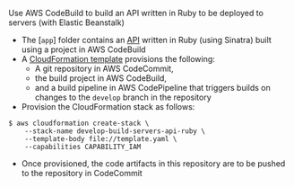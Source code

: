 Use AWS CodeBuild to build an API written in Ruby to be deployed to servers (with Elastic Beanstalk)

- The [```app```] folder contains an [API](app/lib/my_api.rb) written in Ruby (using Sinatra) built using a project in AWS CodeBuild
- A [CloudFormation template](template.yaml) provisions the following:
  - A git repository in AWS CodeCommit, 
  - the build project in AWS CodeBuild, 
  - and a build pipeline in AWS CodePipeline that triggers builds on changes to the ```develop``` branch in the repository   
- Provision the CloudFormation stack as follows:

```
$ aws cloudformation create-stack \
    --stack-name develop-build-servers-api-ruby \
    --template-body file://template.yaml \
    --capabilities CAPABILITY_IAM

```
- Once provisioned, the code artifacts in this repository are to be pushed to the repository in CodeCommit